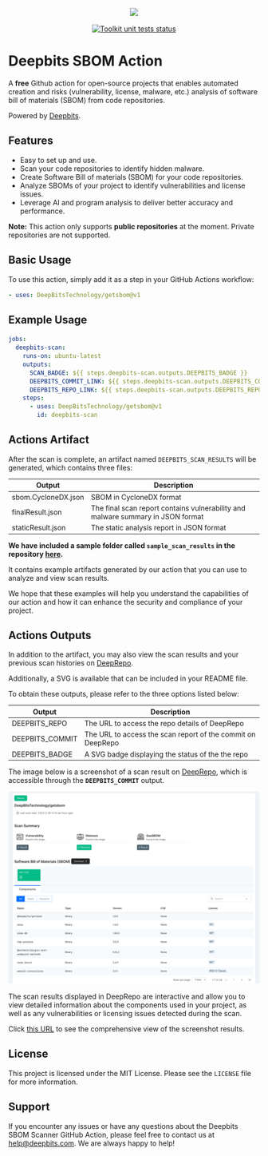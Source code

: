 <p align="center">
  <img src="https://cf-templates-199e8r5wvc06r-us-west-2.s3.us-west-2.amazonaws.com/deepbits-logo/logo@500w.png">
</p>

<p align="center">
  <a href="https://tools.deepbits.com/github/DeepBitsTechnology/getsbom"><img alt="Toolkit unit tests status" src="https://api.deepbits.com/gh/DeepBitsTechnology/getsbom/badge"></a>
</p>

# Deepbits SBOM Action

A **free** Github action for open-source projects that enables automated creation and risks (vulnerability, license, malware, etc.) analysis of software bill of materials (SBOM) from code repositories.

Powered by [Deepbits](https://www.deepbits.com/).

## Features

- Easy to set up and use.
- Scan your code repositories to identify hidden malware.
- Create Software Bill of materials (SBOM) for your code repositories.
- Analyze SBOMs of your project to identify vulnerabilities and license issues.
- Leverage AI and program analysis to deliver better accuracy and performance.

**Note:** This action only supports **public repositories** at the moment. Private repositories are not supported.

## Basic Usage

To use this action, simply add it as a step in your GitHub Actions workflow:

```yaml
- uses: DeepBitsTechnology/getsbom@v1
```

## Example Usage

```yaml
jobs:
  deepbits-scan:
    runs-on: ubuntu-latest
    outputs:
      SCAN_BADGE: ${{ steps.deepbits-scan.outputs.DEEPBITS_BADGE }}
      DEEPBITS_COMMIT_LINK: ${{ steps.deepbits-scan.outputs.DEEPBITS_COMMIT }}
      DEEPBITS_REPO_LINK: ${{ steps.deepbits-scan.outputs.DEEPBITS_REPO }}
    steps:
      - uses: DeepBitsTechnology/getsbom@v1
        id: deepbits-scan
```

## Actions Artifact

After the scan is complete, an artifact named `DEEPBITS_SCAN_RESULTS` will be generated, which contains three files:

| Output              | Description                                                                     |
| ------------------- | ------------------------------------------------------------------------------- |
| sbom.CycloneDX.json | SBOM in CycloneDX format                                                        |
| finalResult.json    | The final scan report contains vulnerability and malware summary in JSON format |
| staticResult.json   | The static analysis report in JSON format                                       |

**We have included a sample folder called `sample_scan_results` in the repository [here](./sample_scan_results/).**

It contains example artifacts generated by our action that you can use to analyze and view scan results.

We hope that these examples will help you understand the capabilities of our action and how it can enhance the security and compliance of your project.

## Actions Outputs

In addition to the artifact, you may also view the scan results and your previous scan histories on [DeepRepo](https://tools.deepbits.com/github).

Additionally, a SVG is available that can be included in your README file.

To obtain these outputs, please refer to the three options listed below:

| Output          | Description                                                 |
| --------------- | ----------------------------------------------------------- |
| DEEPBITS_REPO   | The URL to access the repo details of DeepRepo              |
| DEEPBITS_COMMIT | The URL to access the scan report of the commit on DeepRepo |
| DEEPBITS_BADGE  | A SVG badge displaying the status of the the repo           |

The image below is a screenshot of a scan result on [DeepRepo](https://tools.deepbits.com/github), which is accessible through the **`DEEPBITS_COMMIT`** output.

![Scan result on DeepRepo](./samples/deeprepo_scan_screenshots.png)

The scan results displayed in DeepRepo are interactive and allow you to view detailed information about the components used in your project, as well as any vulnerabilities or licensing issues detected during the scan.

Click [this URL](https://tools.deepbits.com/github/DeepBitsTechnology/getsbom/d29263777ef33157254ff4207ca00cedf0d537e1) to see the comprehensive view of the screenshot results.

## License

This project is licensed under the MIT License. Please see the `LICENSE` file for more information.

## Support

If you encounter any issues or have any questions about the Deepbits SBOM Scanner GitHub Action, please feel free to contact us at [help@deepbits.com](mailto:help@deepbits.com). We are always happy to help!
